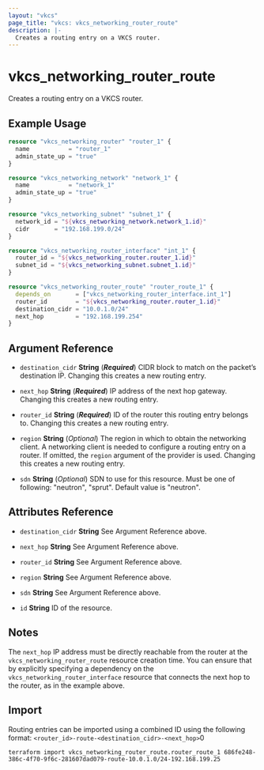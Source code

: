 ```yaml
---
layout: "vkcs"
page_title: "vkcs: vkcs_networking_router_route"
description: |-
  Creates a routing entry on a VKCS router.
---
```


# vkcs_networking_router_route

Creates a routing entry on a VKCS router.

## Example Usage
```terraform
resource "vkcs_networking_router" "router_1" {
  name           = "router_1"
  admin_state_up = "true"
}

resource "vkcs_networking_network" "network_1" {
  name           = "network_1"
  admin_state_up = "true"
}

resource "vkcs_networking_subnet" "subnet_1" {
  network_id = "${vkcs_networking_network.network_1.id}"
  cidr       = "192.168.199.0/24"
}

resource "vkcs_networking_router_interface" "int_1" {
  router_id = "${vkcs_networking_router.router_1.id}"
  subnet_id = "${vkcs_networking_subnet.subnet_1.id}"
}

resource "vkcs_networking_router_route" "router_route_1" {
  depends_on       = ["vkcs_networking_router_interface.int_1"]
  router_id        = "${vkcs_networking_router.router_1.id}"
  destination_cidr = "10.0.1.0/24"
  next_hop         = "192.168.199.254"
}
```

## Argument Reference
- `destination_cidr` **String** (***Required***) CIDR block to match on the packet’s destination IP. Changing this creates a new routing entry.

- `next_hop` **String** (***Required***) IP address of the next hop gateway. Changing this creates a new routing entry.

- `router_id` **String** (***Required***) ID of the router this routing entry belongs to. Changing this creates a new routing entry.

- `region` **String** (*Optional*) The region in which to obtain the networking client. A networking client is needed to configure a routing entry on a router. If omitted, the `region` argument of the provider is used. Changing this creates a new routing entry.

- `sdn` **String** (*Optional*) SDN to use for this resource. Must be one of following: "neutron", "sprut". Default value is "neutron".


## Attributes Reference
- `destination_cidr` **String** See Argument Reference above.

- `next_hop` **String** See Argument Reference above.

- `router_id` **String** See Argument Reference above.

- `region` **String** See Argument Reference above.

- `sdn` **String** See Argument Reference above.

- `id` **String** ID of the resource.



## Notes

The `next_hop` IP address must be directly reachable from the router at the ``vkcs_networking_router_route``
resource creation time.  You can ensure that by explicitly specifying a dependency on the ``vkcs_networking_router_interface``
resource that connects the next hop to the router, as in the example above.

## Import

Routing entries can be imported using a combined ID using the following format: ``<router_id>-route-<destination_cidr>-<next_hop>``0

```shell
terraform import vkcs_networking_router_route.router_route_1 686fe248-386c-4f70-9f6c-281607dad079-route-10.0.1.0/24-192.168.199.25
```
